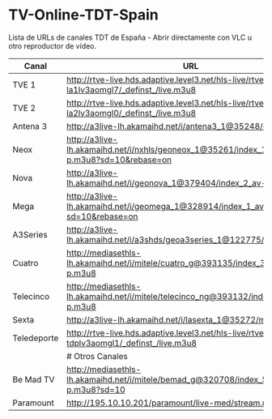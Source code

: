 # TV-Online-TDT-Spain
Lista de URLs de canales TDT de España - Abrir directamente con VLC u otro reproductor de vídeo.

|Canal|URL| 
|---|---|
|TVE 1|http://rtve-live.hds.adaptive.level3.net/hls-live/rtvegl7-la1lv3aomgl7/_definst_/live.m3u8|
|TVE 2|http://rtve-live.hds.adaptive.level3.net/hls-live/rtvegl0-la2lv3aomgl0/_definst_/live.m3u8|
|Antena 3|http://a3live-lh.akamaihd.net/i/antena3_1@35248/master.m3u8|
|Neox|http://a3live-lh.akamaihd.net/i/nxhls/geoneox_1@35261/index_1_av-p.m3u8?sd=10&rebase=on|
|Nova|http://a3live-lh.akamaihd.net/i/geonova_1@379404/index_2_av-b.m3u8|
|Mega|http://a3live-lh.akamaihd.net/i/geomega_1@328914/index_1_av-p.m3u8?sd=10&rebase=on|
|A3Series|http://a3live-lh.akamaihd.net/i/a3shds/geoa3series_1@122775/master.m3u8|
|Cuatro|http://mediasethls-lh.akamaihd.net/i/mitele/cuatro_g@393135/index_350_av-p.m3u8|
|Telecinco|http://mediasethls-lh.akamaihd.net/i/mitele/telecinco_ng@393132/index_500_av-p.m3u8|
|Sexta|http://a3live-lh.akamaihd.net/i/lasexta_1@35272/master.m3u8|
|Teledeporte|http://rtve-live.hds.adaptive.level3.net/hls-live/rtvegl1-tdplv3aomgl1/_definst_/live.m3u8|
||# Otros Canales|
|Be Mad TV|http://mediasethls-lh.akamaihd.net/i/mitele/bemad_g@320708/index_500_av-p.m3u8?sd=10|
|Paramount|http://195.10.10.201/paramount/live-med/stream.m3u8|

